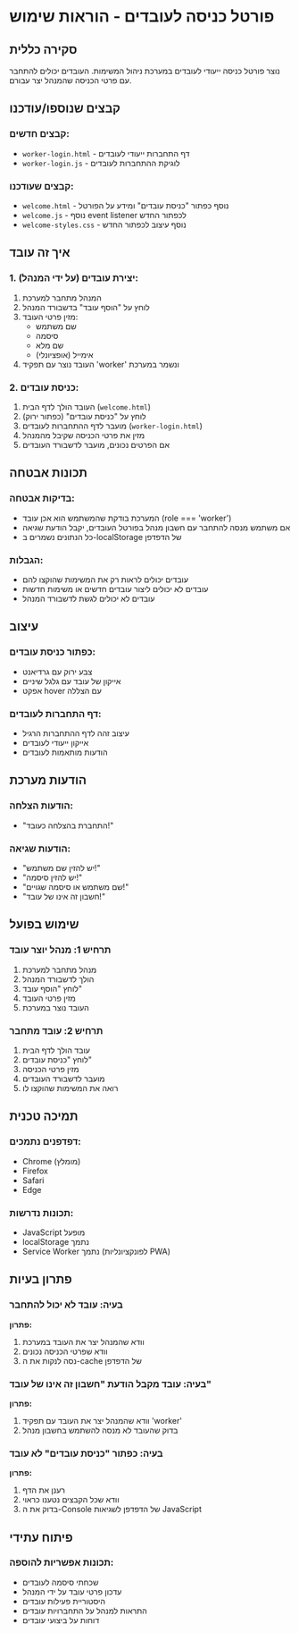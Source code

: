 # פורטל כניסה לעובדים - הוראות שימוש

## סקירה כללית
נוצר פורטל כניסה ייעודי לעובדים במערכת ניהול המשימות. העובדים יכולים להתחבר עם פרטי הכניסה שהמנהל יצר עבורם.

## קבצים שנוספו/עודכנו

### קבצים חדשים:
- `worker-login.html` - דף התחברות ייעודי לעובדים
- `worker-login.js` - לוגיקת ההתחברות לעובדים

### קבצים שעודכנו:
- `welcome.html` - נוסף כפתור "כניסת עובדים" ומידע על הפורטל
- `welcome.js` - נוסף event listener לכפתור החדש
- `welcome-styles.css` - נוסף עיצוב לכפתור החדש

## איך זה עובד

### 1. יצירת עובדים (על ידי המנהל):
1. המנהל מתחבר למערכת
2. לוחץ על "הוסף עובד" בדשבורד המנהל
3. מזין פרטי העובד:
   - שם משתמש
   - סיסמה
   - שם מלא
   - אימייל (אופציונלי)
4. העובד נוצר עם תפקיד 'worker' ונשמר במערכת

### 2. כניסת עובדים:
1. העובד הולך לדף הבית (`welcome.html`)
2. לוחץ על "כניסת עובדים" (כפתור ירוק)
3. מועבר לדף ההתחברות לעובדים (`worker-login.html`)
4. מזין את פרטי הכניסה שקיבל מהמנהל
5. אם הפרטים נכונים, מועבר לדשבורד העובדים

## תכונות אבטחה

### בדיקות אבטחה:
- המערכת בודקת שהמשתמש הוא אכן עובד (role === 'worker')
- אם משתמש מנסה להתחבר עם חשבון מנהל בפורטל העובדים, יקבל הודעת שגיאה
- כל הנתונים נשמרים ב-localStorage של הדפדפן

### הגבלות:
- עובדים יכולים לראות רק את המשימות שהוקצו להם
- עובדים לא יכולים ליצור עובדים חדשים או משימות חדשות
- עובדים לא יכולים לגשת לדשבורד המנהל

## עיצוב

### כפתור כניסת עובדים:
- צבע ירוק עם גרדיאנט
- אייקון של עובד עם גלגל שיניים
- אפקט hover עם הצללה

### דף התחברות לעובדים:
- עיצוב זהה לדף ההתחברות הרגיל
- אייקון ייעודי לעובדים
- הודעות מותאמות לעובדים

## הודעות מערכת

### הודעות הצלחה:
- "התחברת בהצלחה כעובד!"

### הודעות שגיאה:
- "יש להזין שם משתמש!"
- "יש להזין סיסמה!"
- "שם משתמש או סיסמה שגויים!"
- "חשבון זה אינו של עובד!"

## שימוש בפועל

### תרחיש 1: מנהל יוצר עובד
1. מנהל מתחבר למערכת
2. הולך לדשבורד המנהל
3. לוחץ "הוסף עובד"
4. מזין פרטי העובד
5. העובד נוצר במערכת

### תרחיש 2: עובד מתחבר
1. עובד הולך לדף הבית
2. לוחץ "כניסת עובדים"
3. מזין פרטי הכניסה
4. מועבר לדשבורד העובדים
5. רואה את המשימות שהוקצו לו

## תמיכה טכנית

### דפדפנים נתמכים:
- Chrome (מומלץ)
- Firefox
- Safari
- Edge

### תכונות נדרשות:
- JavaScript מופעל
- localStorage נתמך
- Service Worker נתמך (לפונקציונליות PWA)

## פתרון בעיות

### בעיה: עובד לא יכול להתחבר
**פתרון:**
1. וודא שהמנהל יצר את העובד במערכת
2. וודא שפרטי הכניסה נכונים
3. נסה לנקות את ה-cache של הדפדפן

### בעיה: עובד מקבל הודעת "חשבון זה אינו של עובד"
**פתרון:**
1. וודא שהמנהל יצר את העובד עם תפקיד 'worker'
2. בדוק שהעובד לא מנסה להשתמש בחשבון מנהל

### בעיה: כפתור "כניסת עובדים" לא עובד
**פתרון:**
1. רענן את הדף
2. וודא שכל הקבצים נטענו כראוי
3. בדוק את ה-Console של הדפדפן לשגיאות JavaScript

## פיתוח עתידי

### תכונות אפשריות להוספה:
- שכחתי סיסמה לעובדים
- עדכון פרטי עובד על ידי המנהל
- היסטוריית פעילות עובדים
- התראות למנהל על התחברויות עובדים
- דוחות על ביצועי עובדים 